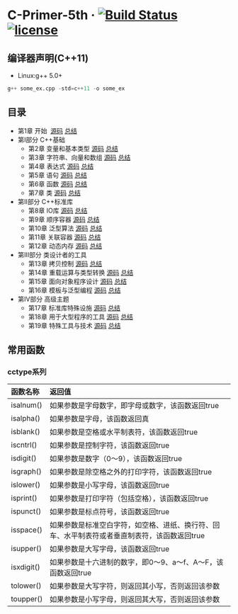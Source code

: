 # C-Primer-5th &middot; [![Build Status](https://travis-ci.org/xuyicpp/Cpp_Primer_5th.svg?branch=master)](https://travis-ci.org/xuyicpp/Cpp_Primer_5th) [![license](https://img.shields.io/github/license/mashape/apistatus.svg)](https://opensource.org/licenses/MIT)

## 编译器声明(C++11)
* Linux:g++ 5.0+
```python
g++ some_ex.cpp -std=c++11 -o some_ex
```

## 目录
- 第1章 开始  [源码](https://github.com/xuyicpp/Cpp_Primer_5th/tree/master/CH01) [总结](http://blog.csdn.net/xy_cpp/article/details/73511608)
- 第Ⅰ部分 C++基础
  - 第2章 变量和基本类型 [源码](https://github.com/xuyicpp/Cpp_Primer_5th/tree/master/CH02) [总结](http://blog.csdn.net/xy_cpp/article/details/73613234)
  - 第3章 字符串、向量和数组 [源码](https://github.com/xuyicpp/Cpp_Primer_5th/tree/master/CH03) [总结](http://blog.csdn.net/xy_cpp/article/details/73826784)
  - 第4章 表达式 [源码](https://github.com/xuyicpp/Cpp_Primer_5th/tree/master/CH04) [总结](http://blog.csdn.net/xy_cpp/article/details/73920792)
  - 第5章 语句 [源码](https://github.com/xuyicpp/Cpp_Primer_5th/tree/master/CH05) [总结](http://blog.csdn.net/xy_cpp/article/details/74177816)
  - 第6章 函数 [源码](https://github.com/xuyicpp/Cpp_Primer_5th/tree/master/CH06) [总结](http://blog.csdn.net/xy_cpp/article/details/74781751)
  - 第7章 类 [源码](https://github.com/xuyicpp/Cpp_Primer_5th/tree/master/CH07) [总结]()
- 第Ⅱ部分 C++标准库
  - 第8章 IO库 [源码](https://github.com/xuyicpp/Cpp_Primer_5th/tree/master/CH08) [总结]()
  - 第9章 顺序容器 [源码](https://github.com/xuyicpp/Cpp_Primer_5th/tree/master/CH09) [总结]()
  - 第10章 泛型算法 [源码](https://github.com/xuyicpp/Cpp_Primer_5th/tree/master/CH10) [总结]()
  - 第11章 关联容器 [源码](https://github.com/xuyicpp/Cpp_Primer_5th/tree/master/CH11) [总结]()
  - 第12章 动态内存 [源码](https://github.com/xuyicpp/Cpp_Primer_5th/tree/master/CH12) [总结]()
- 第Ⅲ部分 类设计者的工具
  - 第13章 拷贝控制 [源码](https://github.com/xuyicpp/Cpp_Primer_5th/tree/master/CH13) [总结]()
  - 第14章 重载运算与类型转换 [源码](https://github.com/xuyicpp/Cpp_Primer_5th/tree/master/CH14) [总结]()
  - 第15章 面向对象程序设计 [源码](https://github.com/xuyicpp/Cpp_Primer_5th/tree/master/CH15) [总结]()
  - 第16章 模板与泛型编程 [源码](https://github.com/xuyicpp/Cpp_Primer_5th/tree/master/CH16) [总结]()
- 第Ⅳ部分 高级主题
  - 第17章 标准库特殊设施 [源码](https://github.com/xuyicpp/Cpp_Primer_5th/tree/master/CH17) [总结]()
  - 第18章 用于大型程序的工具 [源码](https://github.com/xuyicpp/Cpp_Primer_5th/tree/master/CH18) [总结]()
  - 第19章 特殊工具与技术 [源码](https://github.com/xuyicpp/Cpp_Primer_5th/tree/master/CH19) [总结]()

## 常用函数

### cctype系列

|函数名称  |  返回值                                                                                      |
|:---------|:---------------------------------------------------------------------------------------------|
|isalnum()   |如果参数是字母数字，即字母或数字，该函数返回true                                            |           
|isalpha()   |如果参数是字母，该函数返回真                                                                |
|isblank()   |如果参数是空格或水平制表符，该函数返回true                                                  |
|iscntrl()   |如果参数是控制字符，该函数返回true                                                          |
|isdigit()   |如果参数是数字（0～9），该函数返回true                                                      |
|isgraph()   |如果参数是除空格之外的打印字符，该函数返回true                                              |
|islower()   |如果参数是小写字母，该函数返回true                                                          |
|isprint()   |如果参数是打印字符（包括空格），该函数返回true                                              |
|ispunct()   |如果参数是标点符号，该函数返回true                                                          |
|isspace()   |如果参数是标准空白字符，如空格、进纸、换行符、回车、水平制表符或者垂直制表符，该函数返回true|
|isupper()   |如果参数是大写字母，该函数返回true                                                          |
|isxdigit()  |如果参数是十六进制的数字，即0～9、a～f、A～F，该函数返回true                                |
|tolower()   |如果参数是大写字符，则返回其小写，否则返回该参数                                            |  
|toupper()   |如果参数是小写字母，则返回其大写，否则返回该参数                                            |    
